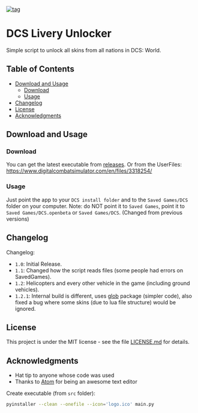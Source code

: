 [![tag](https://img.shields.io/github/v/release/LombardiDaniel/dcs-livery-unlocker?include_prereleases&style=for-the-badge)](https://github.com/LombardiDaniel/Reddbot/releases)

# DCS Livery Unlocker
Simple script to unlock all skins from all nations in DCS: World.

## Table of Contents

-   [Download and Usage](#download-and-usage)
    -   [Download](#download)
    -   [Usage](#Usage)
-   [Changelog](#changelog)
-   [License](#license)
-   [Acknowledgments](#acknowledgments)

## Download and Usage

### Download

You can get the latest executable from [releases](https://github.com/LombardiDaniel/dcs-livery-unlocker/releases). Or from the UserFiles: https://www.digitalcombatsimulator.com/en/files/3318254/

### Usage

Just point the app to your `DCS install folder` and to the `Saved Games/DCS` folder on your computer. Note: do NOT point it to `Saved Games`, point it to `Saved Games/DCS.openbeta` or `Saved Games/DCS`. (Changed from previous versions)

## Changelog
Changelog:
- `1.0`: Initial Release.
- `1.1`: Changed how the script reads files (some people had errors on SavedGames).
- `1.2`: Helicopters and every other vehicle in the game (including ground vehicles).
- `1.2.1`: Internal build is different, uses [glob](https://docs.python.org/3/library/glob.html) package (simpler code), also fixed a bug where some skins (due to lua file structure) would be ignored.

## License

This project is under the MIT license - see the file [LICENSE.md](LICENSE.md) for details.

## Acknowledgments

* Hat tip to anyone whose code was used
* Thanks to [Atom](https://atom.io/) for being an awesome text editor

Create executable (from `src` folder):
```sh
pyinstaller --clean --onefile --icon='logo.ico' main.py
```
